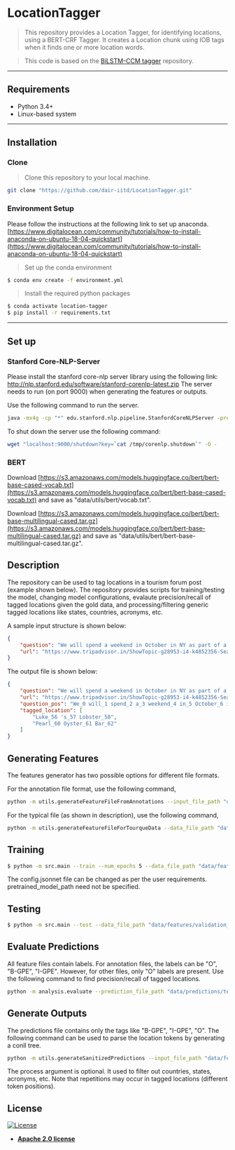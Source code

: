 # LocationTagger

> This repository provides a Location Tagger, for identifying locations, using a BERT-CRF Tagger. It creates a Location chunk using IOB tags when it finds one or more location words.

> This code is based on the [BiLSTM-CCM tagger](https://github.com/codedecde/BiLSTM-CCM) repository.

---

## Requirements

-   Python 3.4+
-   Linux-based system
---

## Installation

### Clone

> Clone this repository to your local machine.
```bash
git clone "https://github.com/dair-iitd/LocationTagger.git"
```

### Environment Setup

Please follow the instructions at the following link to set up anaconda. [https://www.digitalocean.com/community/tutorials/how-to-install-anaconda-on-ubuntu-18-04-quickstart](https://www.digitalocean.com/community/tutorials/how-to-install-anaconda-on-ubuntu-18-04-quickstart)
> Set up the conda environment
```bash
$ conda env create -f environment.yml
```

> Install the required python packages

```bash
$ conda activate location-tagger
$ pip install -r requirements.txt
```
---

## Set up

### Stanford Core-NLP-Server
Please install the stanford core-nlp server library using the following link:
http://nlp.stanford.edu/software/stanford-corenlp-latest.zip
The server needs to run (on port 9000) when generating the features or outputs.

Use the following command to run the server.

```bash
java -mx4g -cp "*" edu.stanford.nlp.pipeline.StanfordCoreNLPServer -preload tokenize,ssplit,pos,lemma,ner,parse,depparse -status_port 9000 -port 9000 -timeout 15000
```
To shut down the server use the following command:
```bash
wget "localhost:9000/shutdown?key=`cat /tmp/corenlp.shutdown`" -O -
```

### BERT

Download [https://s3.amazonaws.com/models.huggingface.co/bert/bert-base-cased-vocab.txt](https://s3.amazonaws.com/models.huggingface.co/bert/bert-base-cased-vocab.txt)
 and save as "data/utils/bert/vocab.txt".

Download [https://s3.amazonaws.com/models.huggingface.co/bert/bert-base-multilingual-cased.tar.gz](https://s3.amazonaws.com/models.huggingface.co/bert/bert-base-multilingual-cased.tar.gz) and save as "data/utils/bert/bert-base-multilingual-cased.tar.gz".

## Description

The repository can be used to tag locations in a tourism forum post (example shown below). The repository provides scripts for training/testing the model, changing model configurations, evalaute precision/recall of tagged locations given the gold data, and processing/filtering generic tagged locations like states, countries, acronyms, etc.

A sample input structure is shown below:
```json
{
	"question": "We will spend a weekend in October in NY as part of a longer trip to the US. We have both been in NY before and have a few places we wanna visit and re-visit but we are still searching for a nice seafood place for dinner. We have had a look at Luke's Lobster and Pearl Oyster Bar to name a few. . . Any comments on these two? Other recommendations for great seafood?",
	"url": "https://www.tripadvisor.in/ShowTopic-g28953-i4-k4852356-Seafood_place_in_NY-New_York.html"
}
```

The output file is shown below:
```json
{
	"question": "We will spend a weekend in October in NY as part of a longer trip to the US. We have both been in NY before and have a few places we wanna visit and re-visit but we are still searching for a nice seafood place for dinner. We have had a look at Luke's Lobster and Pearl Oyster Bar to name a few. . . Any comments on these two? Other recommendations for great seafood?",
	"url": "https://www.tripadvisor.in/ShowTopic-g28953-i4-k4852356-Seafood_place_in_NY-New_York.html",
	"question_pos": "We_0 will_1 spend_2 a_3 weekend_4 in_5 October_6 in_7 NY_8 as_9 part_10 of_11 a_12 longer_13 trip_14 to_15 the_16 US_17 ._18 We_19 have_20 both_21 been_22 in_23 NY_24 before_25 and_26 have_27 a_28 few_29 places_30 we_31 wan_32 na_33 visit_34 and_35 re-visit_36 but_37 we_38 are_39 still_40 searching_41 for_42 a_43 nice_44 seafood_45 place_46 for_47 dinner_48 ._49 We_50 have_51 had_52 a_53 look_54 at_55 Luke_56 's_57 Lobster_58 and_59 Pearl_60 Oyster_61 Bar_62 to_63 name_64 a_65 few_66 ..._67 Any_68 comments_69 on_70 these_71 two_72 ?_73 Other_74 recommendations_75 for_76 great_77 seafood_78 ?_79",
	"tagged_location": [
	    "Luke_56 's_57 Lobster_58",
	    "Pearl_60 Oyster_61 Bar_62"
    ]
}
```

## Generating Features

The features generator has two possible options for different file formats.

For the annotation file format, use the following command,

```bash
python -m utils.generateFeatureFileFromAnnotations --input_file_path "data/inputs/$1" --features_file_path "data/features/$2$
```

For the typical file (as shown in description), use the following command,

```bash
python -m utils.generateFeatureFileForTourqueData --data_file_path "data/inputs/$1" --features_file_path "data/features/$2$
```

## Training

```bash
$ python -m src.main --train --num_epochs 5 --data_file_path "data/features/train_annotations.features.txt" --serialization_dir "data/models" --pretrained_model_path "data/models/best.weights" --config_file "data/configs/config.jsonnet" --devices 0
```

The config.jsonnet file can be changed as per the user requirements.
pretrained_model_path need not be specified.

## Testing

```bash
$ python -m src.main --test --data_file_path "data/features/validation_questions.features.txt" --predictions_file_path "data/predictions/validation_questions.predictions.txt" --"pretrained_model_path data/models/best.weights" --config_file "data/configs/config.jsonnet" --devices 0   
```

## Evaluate Predictions

All feature files contain labels. For annotation files, the labels can be "O", "B-GPE", "I-GPE". However, for other files, only "O" labels are present. Use the following command to find precision/recall of tagged locations.

```bash
python -m analysis.evaluate --prediction_file_path "data/predictions/test_annotations.predictions.txt" --gold_file_path "data/features/test_annotations.features.txt"
```

## Generate Outputs

The predictions file contains only the tags like "B-GPE", "I-GPE", "O". The following command can be used to parse the location tokens by generating a conll tree.

```bash
python -m utils.generateSanitizedPredictions --input_file_path "data/features/train_questions.json" --features_file_path "data/features/train_questions.features.txt" --predictions_file_path "data/features/train_questions.predictions.txt" --output_file_path "data/features/train_annotations.features.txt" --process
```

The process argument is optional. It used to filter out countries, states, acronyms, etc. Note that repetitions may occur in tagged locations (different token positions).

## License

[![License](https://img.shields.io/badge/License-Apache%202.0-yellowgreen.svg)](https://opensource.org/licenses/Apache-2.0)

- **[Apache 2.0 license](https://opensource.org/licenses/Apache-2.0)**
